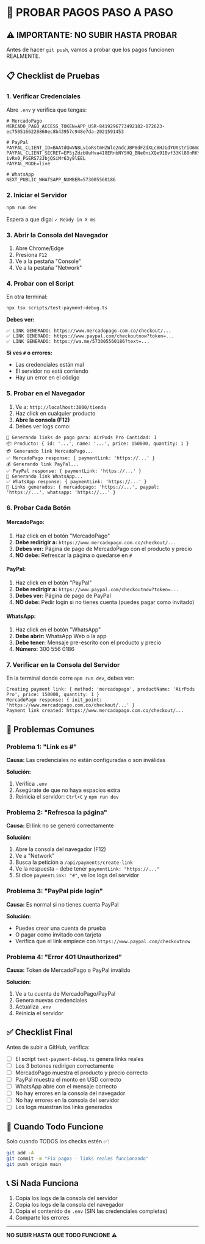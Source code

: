 # 🧪 PROBAR PAGOS PASO A PASO

## ⚠️ IMPORTANTE: NO SUBIR HASTA PROBAR

Antes de hacer `git push`, vamos a probar que los pagos funcionen REALMENTE.

## 📋 Checklist de Pruebas

### 1. Verificar Credenciales

Abre `.env` y verifica que tengas:

```env
# MercadoPago
MERCADO_PAGO_ACCESS_TOKEN=APP_USR-8419296773492182-072623-ec7505166228860ec8b43957c948e7da-2021591453

# PayPal
PAYPAL_CLIENT_ID=BAAtdQwVN8LvIoRstmHZWlo2ndcJBP8dFZdXLc8HJGdYUXstriO6mO0GJMZimkBCdZHotBkulELqeFm_R4
PAYPAL_CLIENT_SECRET=EP5jZdzbUuHva4I8ERnbNYSHQ_BNe0niXQe91Bvf33Kl88nRKY-ivRx0_PGERS72JbjQSiMr63y9lEEL
PAYPAL_MODE=live

# WhatsApp
NEXT_PUBLIC_WHATSAPP_NUMBER=573005560186
```

### 2. Iniciar el Servidor

```bash
npm run dev
```

Espera a que diga: `✓ Ready in X ms`

### 3. Abrir la Consola del Navegador

1. Abre Chrome/Edge
2. Presiona `F12`
3. Ve a la pestaña "Console"
4. Ve a la pestaña "Network"

### 4. Probar con el Script

En otra terminal:

```bash
npx tsx scripts/test-payment-debug.ts
```

**Debes ver:**
```
✅ LINK GENERADO: https://www.mercadopago.com.co/checkout/...
✅ LINK GENERADO: https://www.paypal.com/checkoutnow?token=...
✅ LINK GENERADO: https://wa.me/573005560186?text=...
```

**Si ves `#` o errores:**
- Las credenciales están mal
- El servidor no está corriendo
- Hay un error en el código

### 5. Probar en el Navegador

1. Ve a: `http://localhost:3000/tienda`
2. Haz click en cualquier producto
3. **Abre la consola (F12)**
4. Debes ver logs como:

```
🔄 Generando links de pago para: AirPods Pro Cantidad: 1
📦 Producto: { id: '...', name: '...', price: 150000, quantity: 1 }
💳 Generando link MercadoPago...
✅ MercadoPago response: { paymentLink: 'https://...' }
💰 Generando link PayPal...
✅ PayPal response: { paymentLink: 'https://...' }
💬 Generando link WhatsApp...
✅ WhatsApp response: { paymentLink: 'https://...' }
🔗 Links generados: { mercadopago: 'https://...', paypal: 'https://...', whatsapp: 'https://...' }
```

### 6. Probar Cada Botón

#### MercadoPago:
1. Haz click en el botón "MercadoPago"
2. **Debe redirigir a:** `https://www.mercadopago.com.co/checkout/...`
3. **Debes ver:** Página de pago de MercadoPago con el producto y precio
4. **NO debe:** Refrescar la página o quedarse en `#`

#### PayPal:
1. Haz click en el botón "PayPal"
2. **Debe redirigir a:** `https://www.paypal.com/checkoutnow?token=...`
3. **Debes ver:** Página de pago de PayPal
4. **NO debe:** Pedir login si no tienes cuenta (puedes pagar como invitado)

#### WhatsApp:
1. Haz click en el botón "WhatsApp"
2. **Debe abrir:** WhatsApp Web o la app
3. **Debe tener:** Mensaje pre-escrito con el producto y precio
4. **Número:** 300 556 0186

### 7. Verificar en la Consola del Servidor

En la terminal donde corre `npm run dev`, debes ver:

```
Creating payment link: { method: 'mercadopago', productName: 'AirPods Pro', price: 150000, quantity: 1 }
MercadoPago response: { init_point: 'https://www.mercadopago.com.co/checkout/...' }
Payment link created: https://www.mercadopago.com.co/checkout/...
```

## 🐛 Problemas Comunes

### Problema 1: "Link es #"

**Causa:** Las credenciales no están configuradas o son inválidas

**Solución:**
1. Verifica `.env`
2. Asegúrate de que no haya espacios extra
3. Reinicia el servidor: `Ctrl+C` y `npm run dev`

### Problema 2: "Refresca la página"

**Causa:** El link no se generó correctamente

**Solución:**
1. Abre la consola del navegador (F12)
2. Ve a "Network"
3. Busca la petición a `/api/payments/create-link`
4. Ve la respuesta - debe tener `paymentLink: "https://..."`
5. Si dice `paymentLink: "#"`, ve los logs del servidor

### Problema 3: "PayPal pide login"

**Causa:** Es normal si no tienes cuenta PayPal

**Solución:**
- Puedes crear una cuenta de prueba
- O pagar como invitado con tarjeta
- Verifica que el link empiece con `https://www.paypal.com/checkoutnow`

### Problema 4: "Error 401 Unauthorized"

**Causa:** Token de MercadoPago o PayPal inválido

**Solución:**
1. Ve a tu cuenta de MercadoPago/PayPal
2. Genera nuevas credenciales
3. Actualiza `.env`
4. Reinicia el servidor

## ✅ Checklist Final

Antes de subir a GitHub, verifica:

- [ ] El script `test-payment-debug.ts` genera links reales
- [ ] Los 3 botones redirigen correctamente
- [ ] MercadoPago muestra el producto y precio correcto
- [ ] PayPal muestra el monto en USD correcto
- [ ] WhatsApp abre con el mensaje correcto
- [ ] No hay errores en la consola del navegador
- [ ] No hay errores en la consola del servidor
- [ ] Los logs muestran los links generados

## 🚀 Cuando Todo Funcione

Solo cuando TODOS los checks estén ✅:

```bash
git add -A
git commit -m "Fix pagos - links reales funcionando"
git push origin main
```

## 📞 Si Nada Funciona

1. Copia los logs de la consola del servidor
2. Copia los logs de la consola del navegador
3. Copia el contenido de `.env` (SIN las credenciales completas)
4. Comparte los errores

---

**NO SUBIR HASTA QUE TODO FUNCIONE** ⚠️

